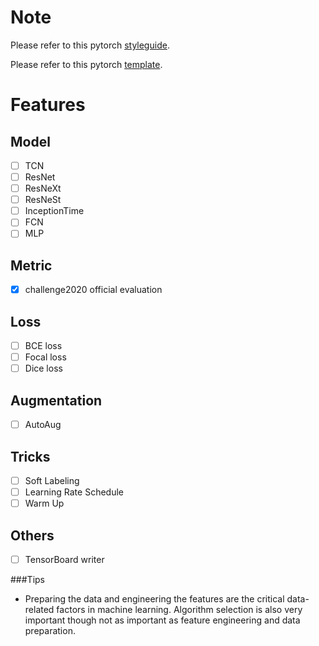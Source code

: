 # Note
Please refer to this pytorch [styleguide](https://github.com/IgorSusmelj/pytorch-styleguide).

Please refer to this pytorch [template](https://github.com/lixiaoyu0575/pytorch_project).

# Features
## Model
- [ ] TCN
- [ ] ResNet
- [ ] ResNeXt
- [ ] ResNeSt
- [ ] InceptionTime
- [ ] FCN
- [ ] MLP

## Metric
- [x] challenge2020 official evaluation 

## Loss
- [ ] BCE loss
- [ ] Focal loss
- [ ] Dice loss

## Augmentation
- [ ] AutoAug

## Tricks
- [ ] Soft Labeling
- [ ] Learning Rate Schedule
- [ ] Warm Up

## Others
- [ ] TensorBoard writer

###Tips
- Preparing the data and engineering the features are the critical data-related factors in machine learning. Algorithm selection is also very important though not as important as feature engineering and data preparation.